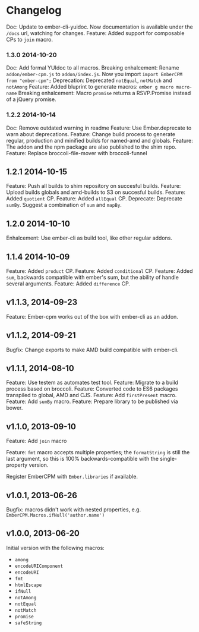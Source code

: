 # Changelog

Doc: Update to ember-cli-yuidoc. Now documentation is available under the `/docs` url, watching for changes.
Feature: Added support for composable CPs to `join` macro.

### 1.3.0 2014-10-20
Doc: Add formal YUIdoc to all macros.
Breaking enhalcement: Rename `addon/ember-cpm.js` to `addon/index.js`. Now you import `import EmberCPM from "ember-cpm";`
Deprecation: Deprecated `notEqual`, `notMatch` and `notAmong`
Feature: Added bluprint to generate macros: `ember g macro macro-name`
Breaking enhalcement: Macro `promise` returns a RSVP.Promise instead of a jQuery promise.

### 1.2.2 2014-10-14
Doc: Remove outdated warning in readme
Feature: Use Ember.deprecate to warn about deprecations.
Feature: Change build process to generate regular, production and minified builds for named-amd and globals.
Feature: The addon and the npm package are also published to the shim repo.
Feature: Replace broccoli-file-mover with broccoli-funnel

## 1.2.1 2014-10-15
Feature: Push all builds to shim repository on succesful builds.
Feature: Upload builds globals and amd-builds to S3 on succesful builds.
Feature: Added `quotient` CP.
Feature: Added `allEqual` CP.
Deprecate: Deprecate `sumBy`. Suggest a combination of `sum` and `mapBy`.

## 1.2.0 2014-10-10
Enhalcement: Use ember-cli as build tool, like other regular addons.

## 1.1.4 2014-10-09
Feature: Added `product` CP.
Feature: Added `conditional` CP.
Feature: Added `sum`, backwards compatible with ember's sum, but the ability of handle several arguments.
Feature: Added `difference` CP.

## v1.1.3, 2014-09-23
Feature: Ember-cpm works out of the box with ember-cli as an addon.

## v1.1.2, 2014-09-21
Bugfix: Change exports to make AMD build compatible with ember-cli.

## v1.1.1, 2014-08-10
Feature: Use testem as automates test tool.
Feature: Migrate to a build process based on broccoli.
Feature: Converted code to ES6 packages transpiled to global, AMD and CJS.
Feature: Add `firstPresent` macro.
Feature: Add `sumBy` macro.
Feature: Prepare library to be published via bower.

## v1.1.0, 2013-09-10

Feature: Add `join` macro

Feature: `fmt` macro accepts multiple properties; the `formatString` is still
the last argument, so this is 100% backwards-compatible with the
single-property version.

Register EmberCPM with `Ember.libraries` if available.

## v1.0.1, 2013-06-26

Bugfix: macros didn't work with nested properties, e.g.
`EmberCPM.Macros.ifNull('author.name')`

## v1.0.0, 2013-06-20

Initial version with the following macros:

 * `among`
 * `encodeURIComponent`
 * `encodeURI`
 * `fmt`
 * `htmlEscape`
 * `ifNull`
 * `notAmong`
 * `notEqual`
 * `notMatch`
 * `promise`
 * `safeString`
